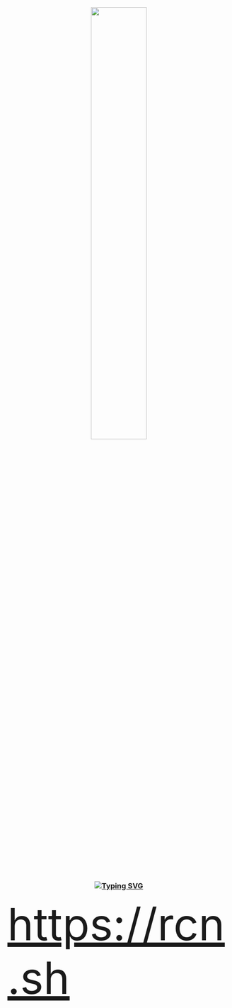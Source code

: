 <div align="center">
<img src="https://avatars.githubusercontent.com/u/49075095" align="center" style="width: 50%" />
</div>  
  

### <div align="center">[![Typing SVG](https://readme-typing-svg.demolab.com?font=Fira+Code&size=15&pause=1000&width=435&lines=Hi%2C+I'm+Jacob+Wiltshire%2C+.+.+.+.+.+aka+RCN)](https://git.io/typing-svg)</div>  


<div style="font-size:100px;">
<a href="https://rcn.sh"> https://rcn.sh </a>
</div>
